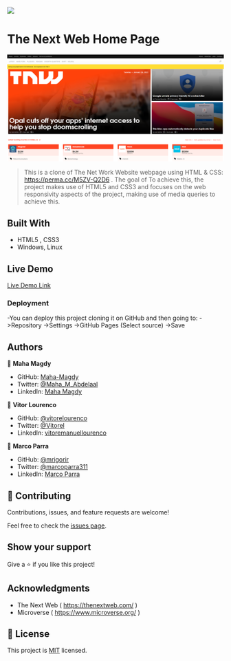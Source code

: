 ![](https://img.shields.io/badge/Microverse-blueviolet)

# The Next Web Home Page

![screenshot](./app_screenshot.png)

> This is a clone of The Net Work Website webpage using HTML & CSS: https://perma.cc/M5ZV-Q2D6 . The goal of 
> To achieve this, the project makes use of HTML5 and CSS3 and focuses on the web responsivity aspects of the project, making use of media queries to achieve this.

## Built With

- HTML5 , CSS3
- Windows, Linux


## Live Demo

[Live Demo Link](https://maha-magdy.github.io/The-Next-Web-home/)


### Deployment

-You can deploy this project cloning it on GitHub and then going to:
->Repository
->Settings
->GitHub Pages
(Select source)
->Save

## Authors

👤 **Maha Magdy**

- GitHub: [Maha-Magdy](https://github.com/Maha-Magdy)
- Twitter: [@Maha_M_Abdelaal](https://twitter.com/Maha_M_Abdelaal)
- LinkedIn: [Maha Magdy](https://www.linkedin.com/in/maha-magdy-18a8a7116/)

👤 **Vitor Lourenco**

- GitHub: [@vitorelourenco](https://github.com/vitorelourenco/)
- Twitter: [@Vitorel](https://twitter.com/Vitorel)
- LinkedIn: [vitoremanuellourenco](https://www.linkedin.com/in/vitoremanuellourenco/)

👤 **Marco Parra**

- GitHub: [@mrigorir](https://github.com/mrigorir)
- Twitter: [@marcoparra311](https://twitter.com/marcoparra311)
- LinkedIn: [Marco Parra](https://www.linkedin.com/in/marco-parra-leal-a93318101/)

## 🤝 Contributing

Contributions, issues, and feature requests are welcome!

Feel free to check the [issues page](issues/).

## Show your support

Give a ⭐️ if you like this project!

## Acknowledgments

- The Next Web ( https://thenextweb.com/ )
- Microverse ( https://www.microverse.org/ )

## 📝 License

This project is [MIT](lic.url) licensed.


